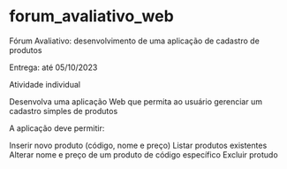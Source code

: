 # forum_avaliativo_web
Fórum Avaliativo: desenvolvimento de uma aplicação de cadastro de produtos

Entrega: até 05/10/2023

Atividade individual

Desenvolva uma aplicação Web que permita ao usuário gerenciar um cadastro simples de produtos 

A aplicação deve permitir:

Inserir novo produto (código, nome e preço)
Listar produtos existentes
Alterar nome e preço de um produto de código específico
Excluir protudo
